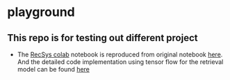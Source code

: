 # playground
## This repo is for testing out different project

* The [RecSys colab](https://github.com/bellazeng2016/playground/blob/main/recommendation_sys.ipynb) notebook is reproduced from original notebook [here](https://github.com/xei/recommender-system-tutorial/blob/main/recommender_system_tutorial.ipynb). And the detailed code implementation using tensor flow for the retrieval model can be found [here](https://www.tensorflow.org/recommenders/examples/basic_retrieval)
